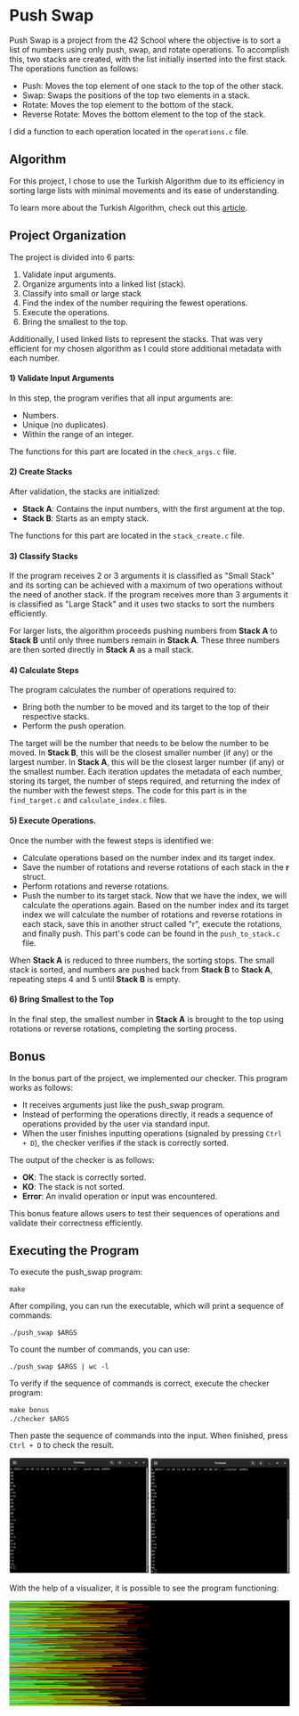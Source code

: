 # Push Swap
Push Swap is a project from the 42 School where the objective is to sort a list of numbers using only push, swap, and rotate operations. To accomplish this, two stacks are created, with the list initially inserted into the first stack. The operations function as follows:

- Push: Moves the top element of one stack to the top of the other stack.
- Swap: Swaps the positions of the top two elements in a stack.
- Rotate: Moves the top element to the bottom of the stack.
- Reverse Rotate: Moves the bottom element to the top of the stack.

I did a function to each operation located in the `operations.c` file.


## Algorithm
For this project, I chose to use the Turkish Algorithm due to its efficiency in sorting large lists with minimal movements and its ease of understanding.

To learn more about the Turkish Algorithm, check out this [article](https://medium.com/@ayogun/push-swap-c1f5d2d41e97).

## Project Organization
The project is divided into 6 parts:
1. Validate input arguments.
2. Organize arguments into a linked list (stack).
3. Classify into small or large stack
4. Find the index of the number requiring the fewest operations.
5. Execute the operations.
6. Bring the smallest to the top.

Additionally, I used linked lists to represent the stacks. That was very efficient for my chosen algorithm as I could store additional metadata with each number.

#### 1) Validate Input Arguments
In this step, the program verifies that all input arguments are:

- Numbers.
- Unique (no duplicates).
- Within the range of an integer.

The functions for this part are located in the `check_args.c` file.

#### 2) Create Stacks
After validation, the stacks are initialized:

- **Stack A**: Contains the input numbers, with the first argument at the top.
- **Stack B**: Starts as an empty stack.

The functions for this part are located in the `stack_create.c` file.

#### 3) Classify Stacks
If the program receives 2 or 3 arguments it is classified as "Small Stack" and its sorting can be achieved with a maximum of two operations without the need of another stack.
If the program receives more than 3 arguments it is classified as "Large Stack" and it uses two stacks to sort the numbers efficiently.

For larger lists, the algorithm proceeds pushing numbers from **Stack A** to **Stack B** until only three numbers remain in **Stack A**. These three numbers are then sorted directly in **Stack A** as a mall stack.


#### 4) Calculate Steps
The program calculates the number of operations required to:

- Bring both the number to be moved and its target to the top of their respective stacks.
- Perform the push operation.

The target will be the number that needs to be below the number to be moved. In **Stack B**, this will be the closest smaller number (if any) or the largest number. In **Stack A**, this will be the closest larger number (if any) or the smallest number.
Each iteration updates the metadata of each number, storing its target, the number of steps required, and returning the index of the number with the fewest steps. The code for this part is in the `find_target.c` and `calculate_index.c` files.


#### 5) Execute Operations.
Once the number with the fewest steps is identified we:
- Calculate operations based on the number index and its target index.
- Save the number of rotations and reverse rotations of each stack in the **r** struct.
- Perform rotations and reverse rotations.
- Push the number to its target stack.
Now that we have the index, we will calculate the operations again. Based on the number index and its target index we will calculate the number of rotations and reverse rotations in each stack, save this in another struct called "r", execute the rotations, and finally push.
This part's code can be found in the `push_to_stack.c` file.

When **Stack A** is reduced to three numbers, the sorting stops. The small stack is sorted, and numbers are pushed back from **Stack B** to **Stack A**, repeating steps 4 and 5 until **Stack B** is empty.

#### 6) Bring Smallest to the Top
In the final step, the smallest number in **Stack A** is brought to the top using rotations or reverse rotations, completing the sorting process.

## Bonus

In the bonus part of the project, we implemented our checker. This program works as follows:

- It receives arguments just like the push_swap program.
- Instead of performing the operations directly, it reads a sequence of operations provided by the user via standard input.
- When the user finishes inputting operations (signaled by pressing `Ctrl + D`), the checker verifies if the stack is correctly sorted.

The output of the checker is as follows:

- **OK**: The stack is correctly sorted.
- **KO**: The stack is not sorted.
- **Error**: An invalid operation or input was encountered.

This bonus feature allows users to test their sequences of operations and validate their correctness efficiently.

## Executing the Program

To execute the push_swap program:
```
make
```
After compiling, you can run the executable, which will print a sequence of commands:
```
./push_swap $ARGS
```
To count the number of commands, you can use:
```
./push_swap $ARGS | wc -l
```

To verify if the sequence of commands is correct, execute the checker program:
```
make bonus
./checker $ARGS
```
Then paste the sequence of commands into the input. When finished, press `Ctrl + D` to check the result.

![PushSwap and Bonus Output](img/42_pushswap.png)

With the help of a visualizer, it is possible to see the program functioning:

![PushSwap Visualizer](img/42_pushswap_visualizer.gif)
